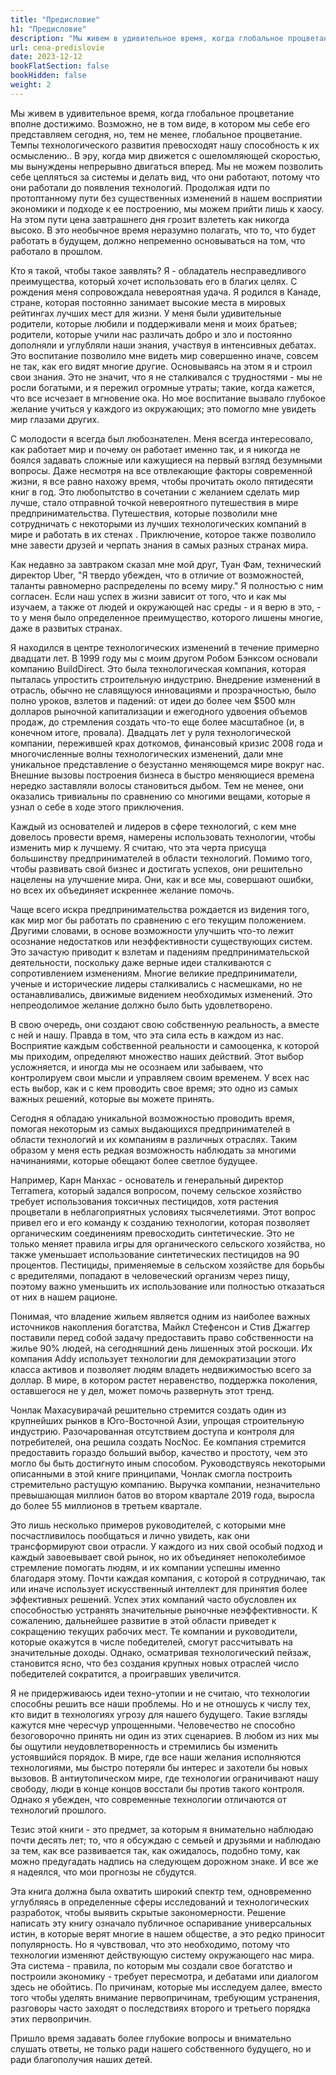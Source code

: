 ```yaml
---
title: "Предисловие"
h1: "Предисловие"
description: "Мы живем в удивительное время, когда глобальное процветание вполне достижимо."
url: cena-predislovie
date: 2023-12-12
bookFlatSection: false
bookHidden: false
weight: 2
---
```


Мы живем в удивительное время, когда глобальное процветание вполне достижимо. Возможно, не в том виде, в котором мы себе его представляем сегодня, но, тем не менее, глобальное процветание. Темпы технологического развития превосходят нашу способность к их осмыслению.. В эру, когда мир движется с ошеломляющей скоростью, мы вынуждены непрерывно двигаться вперед. Мы не можем позволить себе цепляться за системы и делать вид, что они работают, потому что они работали до появления технологий. Продолжая идти по протоптанному пути без существенных изменений в нашем восприятии экономики и подходе к ее построению, мы можем прийти лишь к хаосу. На этом пути цена завтрашнего дня грозит взлететь как никогда высоко. В это необычное время неразумно полагать, что то, что будет работать в будущем, должно непременно основываться на том, что работало в прошлом.

Кто я такой, чтобы такое заявлять? Я - обладатель несправедливого преимущества, который хочет использовать его в благих целях. С рождения меня сопровождала невероятная удача. Я родился в Канаде, стране, которая постоянно занимает высокие места в мировых рейтингах лучших мест для жизни. У меня были удивительные родители, которые любили и поддерживали меня и моих братьев; родители, которые учили нас различать добро и зло и постоянно дополняли и углубляли наши знания, участвуя в интенсивных дебатах. Это воспитание позволило мне видеть мир совершенно иначе, совсем не так, как его видят многие другие. Основываясь на этом я и строил свои знания. Это не значит, что я не сталкивался с трудностями - мы не росли богатыми, и я пережил огромные утраты; такие, когда кажется, что все исчезает в мгновение ока. Но мое воспитание вызвало глубокое желание учиться у каждого из окружающих; это помогло мне увидеть мир глазами других.

С молодости я всегда был любознателен. Меня всегда интересовало, как работает мир и почему он работает именно так, и я никогда не боялся задавать сложные или кажущиеся на первый взгляд безумными вопросы. Даже несмотря на все отвлекающие факторы современной жизни, я все равно нахожу время, чтобы прочитать около пятидесяти книг в год. Это любопытство в сочетании с желанием сделать мир лучше, стало отправной точкой невероятного путешествия в мире предпринимательства. Путешествия, которые позволили мне сотрудничать с некоторыми из лучших технологических компаний в мире и работать в их стенах . Приключение, которое также позволило мне завести друзей и черпать знания в самых разных странах мира.

Как недавно за завтраком сказал мне мой друг, Туан Фам, технический директор Uber, "Я твердо убежден, что в отличие от возможностей, таланты равномерно распределены по всему миру." Я полностью с ним согласен. Если наш успех в жизни зависит от того, что и как мы изучаем, а также от людей и окружающей нас среды - и я верю в это, - то у меня было определенное преимущество, которого лишены многие, даже в развитых странах.

Я находился в центре технологических изменений в течение примерно двадцати лет. В 1999 году мы с моим другом Робом Бэнксом основали компанию BuildDirect. Это была технологическая компания, которая пыталась упростить строительную индустрию. Внедрение изменений в отрасль, обычно не славящуюся инновациями и прозрачностью, было полно уроков, взлетов и падений: от идеи до более чем $500 млн долларов рыночной капитализации и ежегодного удвоения объемов продаж, до стремления создать что-то еще более масштабное (и, в конечном итоге, провала). Двадцать лет у руля технологической компании, пережившей крах доткомов, финансовый кризис 2008 года и многочисленные волны технологических изменений, дали мне уникальное представление о безустанно меняющемся мире вокруг нас. Внешние вызовы построения бизнеса в быстро меняющиеся времена нередко заставляли волосы становиться дыбом. Тем не менее, они оказались тривиальны по сравнению со многими вещами, которые я узнал о себе в ходе этого приключения.

Каждый из основателей и лидеров в сфере технологий, с кем мне довелось провести время, намерены использовать технологии, чтобы изменить мир к лучшему. Я считаю, что эта черта присуща большинству предпринимателей в области технологий. Помимо того, чтобы развивать свой бизнес и достигать успехов, они решительно нацелены на улучшение мира. Они, как и все мы, совершают ошибки, но всех их объединяет искреннее желание помочь.

Чаще всего искра предпринимательства рождается из видения того, как мир мог бы работать по сравнению с его текущим положением. Другими словами, в основе возможности улучшить что-то лежит осознание недостатков или неэффективности существующих систем. Это зачастую приводит к взлетам и падениям предпринимательской деятельности, поскольку даже верные идеи сталкиваются с сопротивлением изменениям. Многие великие предприниматели, ученые и исторические лидеры сталкивались с насмешками, но не останавливались, движимые видением необходимых изменений. Это непреодолимое желание должно было быть удовлетворено.

В свою очередь, они создают свою собственную реальность, а вместе с ней и нашу. Правда в том, что эта сила есть в каждом из нас. Восприятие каждым собственной реальности и самооценка, к которой мы приходим, определяют множество наших действий. Этот выбор усложняется, и иногда мы не осознаем или забываем, что контролируем свои мысли и управляем своим временем. У всех нас есть выбор, как и с кем проводить свое время; это одно из самых важных решений, которые вы можете принять.

Сегодня я обладаю уникальной возможностью проводить время, помогая некоторым из самых выдающихся предпринимателей в области технологий и их компаниям в различных отраслях. Таким образом у меня есть редкая возможность наблюдать за многими начинаниями, которые обещают более светлое будущее.

Например, Карн Манхас - основатель и генеральный директор Terramera, который задался вопросом, почему сельское хозяйство требует использования токсичных пестицидов, хотя растения процветали в неблагоприятных условиях тысячелетиями. Этот вопрос привел его и его команду к созданию технологии, которая позволяет органическим соединениям превосходить синтетические. Это не только меняет правила игры для органического сельского хозяйства, но также уменьшает использование синтетических пестицидов на 90 процентов. Пестициды, применяемые в сельском хозяйстве для борьбы с вредителями, попадают в человеческий организм через пищу, поэтому важно уменьшить их использование или полностью отказаться от них в нашем рационе.

Понимая, что владение жильем является одним из наиболее важных источников накопления богатства, Майкл Стефенсон и Стив Джаггер поставили перед собой задачу предоставить право собственности на жилье 90% людей, на сегодняшний день лишенных этой роскоши. Их компания Addy использует технологии для демократизации этого класса активов и позволяет людям владеть недвижимостью всего за доллар. В мире, в котором растет неравенство, поддержка поколения, оставшегося не у дел, может помочь развернуть этот тренд.

Чонлак Махасувирачай решительно стремится создать один из крупнейших рынков в Юго-Восточной Азии, упрощая строительную индустрию. Разочарованная отсутствием доступа и контроля для потребителей, она решила создать NocNoc. Ее компания стремится предоставить гораздо больший выбор, качество и простоту, чем это могло бы быть достигнуто иным способом. Руководствуясь  некоторыми описанными в этой книге принципами, Чонлак смогла построить стремительно растущую компанию. Выручка компании, незначительно превышающая  миллион батов во втором квартале 2019 года, выросла до более 55 миллионов в третьем квартале.

Это лишь несколько примеров руководителей, с которыми мне посчастливилось пообщаться и лично увидеть, как они трансформируют свои отрасли. У каждого из них свой особый подход и каждый завоевывает свой рынок, но их объединяет непоколебимое стремление помогать людям, и их компании успешны именно благодаря этому. Почти каждая компания, с которой я сотрудничаю, так или иначе использует искусственный интеллект для принятия более эффективных решений. Успех этих компаний часто обусловлен их способностью устранять значительные рыночные неэффективности. К сожалению, дальнейшее развитие в этой области приведет к сокращению текущих рабочих мест. Те компании и руководители, которые окажутся в числе победителей, смогут рассчитывать на значительные доходы. Однако, осматривая технологический пейзаж, становится ясно, что без создания крупных новых отраслей число победителей сократится, а проигравших увеличится.

Я не придерживаюсь идеи техно-утопии и не считаю, что технологии способны решить все наши проблемы. Но и не отношусь к числу тех, кто видит в технологиях угрозу для нашего будущего. Такие взгляды кажутся мне чересчур упрощенными. Человечество не способно безоговорочно принять ни один из этих сценариев. В любом из них мы бы ощутили неудовлетворенность и стремились бы изменить устоявшийся порядок. В мире, где все наши желания исполняются технологиями, мы быстро потеряли бы интерес и захотели бы новых вызовов. В антиутопическом мире, где технологии ограничивают нашу свободу, люди в конце концов восстали бы против такого контроля. Однако я убежден, что современные технологии отличаются от технологий прошлого.

Тезис этой книги - это предмет, за которым я внимательно наблюдаю почти десять лет; то, что я обсуждаю с семьей и друзьями и наблюдаю за тем, как все развивается так, как ожидалось, подобно тому, как можно предугадать надпись на следующем дорожном знаке. И все же я надеялся, что мои прогнозы не сбудутся.

Эта книга должна была охватить широкий спектр тем, одновременно углубляясь в определенные сферы исследований и технологических разработок, чтобы выявить скрытые закономерности. Решение написать эту книгу означало публичное оспаривание универсальных истин, в которые верят многие в нашем обществе, а это редко приносит популярность. Но я чувствовал, что это необходимо, потому что технологии изменяют действующую систему окружающего нас мира. Эта система - правила, по которым мы создали свое богатство и построили экономику - требует пересмотра, и дебатами или диалогом здесь не обойтись. По причинам, которые мы исследуем далее, вместо того чтобы уделять внимание первопричинам, требующим устранения, разговоры часто заходят о последствиях второго и третьего порядка этих первопричин.

Пришло время задавать более глубокие вопросы и внимательно слушать ответы, не только ради нашего собственного будущего, но и ради благополучия наших детей.
